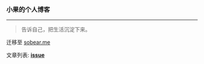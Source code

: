 ### 小果的个人博客
--------------------
> 告诉自己，把生活沉淀下来。


迁移至 [sobear.me](http://sobear.me)

文章列表: **[issue](https://github.com/tomayday/MyBlog/issues?state=open)**



  
  
